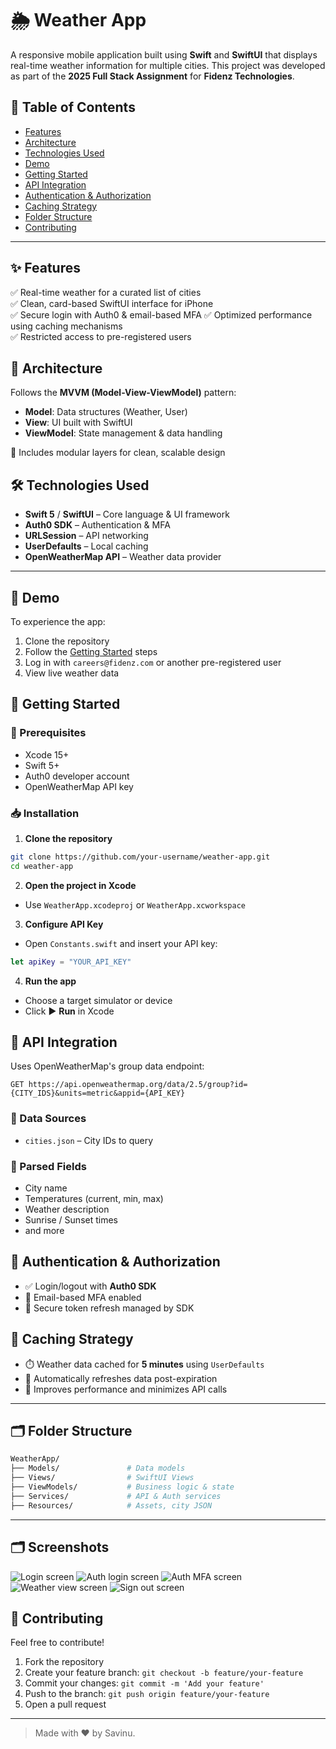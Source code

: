 # 🌦️ Weather App

A responsive mobile application built using **Swift** and **SwiftUI** that displays real-time weather information for multiple cities. This project was developed as part of the **2025 Full Stack Assignment** for **Fidenz Technologies**.

## 📑 Table of Contents
- [Features](#-features)
- [Architecture](#-architecture)
- [Technologies Used](#-technologies-used)
- [Demo](#-demo)
- [Getting Started](#-getting-started)
- [API Integration](#-api-integration)
- [Authentication & Authorization](#-authentication--authorization)
- [Caching Strategy](#-caching-strategy)
- [Folder Structure](#-folder-structure)
- [Contributing](#-contributing)

---

## ✨ Features

✅ Real-time weather for a curated list of cities  
✅ Clean, card-based SwiftUI interface for iPhone  
✅ Secure login with Auth0 & email-based MFA
✅ Optimized performance using caching mechanisms  
✅ Restricted access to pre-registered users

## 🧱 Architecture

Follows the **MVVM (Model-View-ViewModel)** pattern:

- **Model**: Data structures (Weather, User)
- **View**: UI built with SwiftUI
- **ViewModel**: State management & data handling

🔧 Includes modular layers for clean, scalable design

## 🛠️ Technologies Used

- **Swift 5** / **SwiftUI** – Core language & UI framework  
- **Auth0 SDK** – Authentication & MFA  
- **URLSession** – API networking  
- **UserDefaults** – Local caching  
- **OpenWeatherMap API** – Weather data provider

---

## 🎥 Demo

To experience the app:

1. Clone the repository
2. Follow the [Getting Started](#-getting-started) steps
3. Log in with `careers@fidenz.com` or another pre-registered user
4. View live weather data

## 🚀 Getting Started

### 🔧 Prerequisites
- Xcode 15+
- Swift 5+
- Auth0 developer account
- OpenWeatherMap API key

### 📥 Installation

1. **Clone the repository**
```bash
git clone https://github.com/your-username/weather-app.git
cd weather-app
```

2. **Open the project in Xcode**
- Use `WeatherApp.xcodeproj` or `WeatherApp.xcworkspace`

3. **Configure API Key**
- Open `Constants.swift` and insert your API key:
```swift
let apiKey = "YOUR_API_KEY"
```

4. **Run the app**
- Choose a target simulator or device
- Click ▶️ **Run** in Xcode

## 🔌 API Integration

Uses OpenWeatherMap's group data endpoint:
```http
GET https://api.openweathermap.org/data/2.5/group?id={CITY_IDS}&units=metric&appid={API_KEY}
```

### 📂 Data Sources
- `cities.json` – City IDs to query

### 🧾 Parsed Fields
- City name
- Temperatures (current, min, max)
- Weather description
- Sunrise / Sunset times
- and more

## 🔐 Authentication & Authorization

- ✅ Login/logout with **Auth0 SDK**  
- 🔐 Email-based MFA enabled  
- 🔄 Secure token refresh managed by SDK

## 🧠 Caching Strategy

- ⏱️ Weather data cached for **5 minutes** using `UserDefaults`
- 🔄 Automatically refreshes data post-expiration
- 🚀 Improves performance and minimizes API calls

---

## 🗂️ Folder Structure

```bash
WeatherApp/
├── Models/               # Data models
├── Views/                # SwiftUI Views
├── ViewModels/           # Business logic & state
├── Services/             # API & Auth services
├── Resources/            # Assets, city JSON
```

---

## 🗂️ Screenshots

![Login screen](https://github.com/user-attachments/assets/7a68ba1d-d658-45b2-9279-3fe422d35574)
![Auth login screen](https://github.com/user-attachments/assets/06618df2-67ab-486c-b9a3-15af2841fedf)
![Auth MFA screen](https://github.com/user-attachments/assets/e8bea678-d19d-46fb-ac66-258ed8ea359f)
![Weather view screen](https://github.com/user-attachments/assets/a9f1349e-2b74-4d46-9d14-25d2683756b6)
![Sign out screen](https://github.com/user-attachments/assets/7d57c346-70cf-4cfb-803e-13281eb1e6d1)

## 🤝 Contributing

Feel free to contribute!

1. Fork the repository
2. Create your feature branch: `git checkout -b feature/your-feature`
3. Commit your changes: `git commit -m 'Add your feature'`
4. Push to the branch: `git push origin feature/your-feature`
5. Open a pull request

---

> Made with ❤️ by Savinu.
> 



